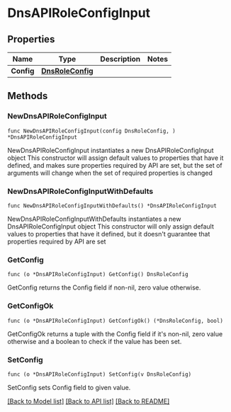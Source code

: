 # DnsAPIRoleConfigInput

## Properties

Name | Type | Description | Notes
------------ | ------------- | ------------- | -------------
**Config** | [**DnsRoleConfig**](DnsRoleConfig.md) |  | 

## Methods

### NewDnsAPIRoleConfigInput

`func NewDnsAPIRoleConfigInput(config DnsRoleConfig, ) *DnsAPIRoleConfigInput`

NewDnsAPIRoleConfigInput instantiates a new DnsAPIRoleConfigInput object
This constructor will assign default values to properties that have it defined,
and makes sure properties required by API are set, but the set of arguments
will change when the set of required properties is changed

### NewDnsAPIRoleConfigInputWithDefaults

`func NewDnsAPIRoleConfigInputWithDefaults() *DnsAPIRoleConfigInput`

NewDnsAPIRoleConfigInputWithDefaults instantiates a new DnsAPIRoleConfigInput object
This constructor will only assign default values to properties that have it defined,
but it doesn't guarantee that properties required by API are set

### GetConfig

`func (o *DnsAPIRoleConfigInput) GetConfig() DnsRoleConfig`

GetConfig returns the Config field if non-nil, zero value otherwise.

### GetConfigOk

`func (o *DnsAPIRoleConfigInput) GetConfigOk() (*DnsRoleConfig, bool)`

GetConfigOk returns a tuple with the Config field if it's non-nil, zero value otherwise
and a boolean to check if the value has been set.

### SetConfig

`func (o *DnsAPIRoleConfigInput) SetConfig(v DnsRoleConfig)`

SetConfig sets Config field to given value.



[[Back to Model list]](../README.md#documentation-for-models) [[Back to API list]](../README.md#documentation-for-api-endpoints) [[Back to README]](../README.md)


